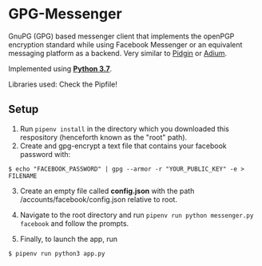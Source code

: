 # GPG-Messenger
GnuPG (GPG) based messenger client that implements the openPGP encryption standard while using Facebook Messenger or an equivalent messaging platform as a backend. Very similar to [Pidgin](https://pidgin.im/) or [Adium](https://adium.im/).

Implemented using [**Python 3.7**](https://www.python.org/).

Libraries used: Check the Pipfile!

## Setup

1. Run `pipenv install` in the directory which you downloaded this respository (henceforth known as the "root" path).
2. Create and gpg-encrypt a text file that contains your facebook password with:
```
$ echo "FACEBOOK_PASSWORD" | gpg --armor -r "YOUR_PUBLIC_KEY" -e > FILENAME
```
3. Create an empty file called **config.json** with the path /accounts/facebook/config.json relative to root.
4. Navigate to the root directory and run `pipenv run python messenger.py facebook`
and follow the prompts.

5. Finally, to launch the app, run
```
$ pipenv run python3 app.py
```
